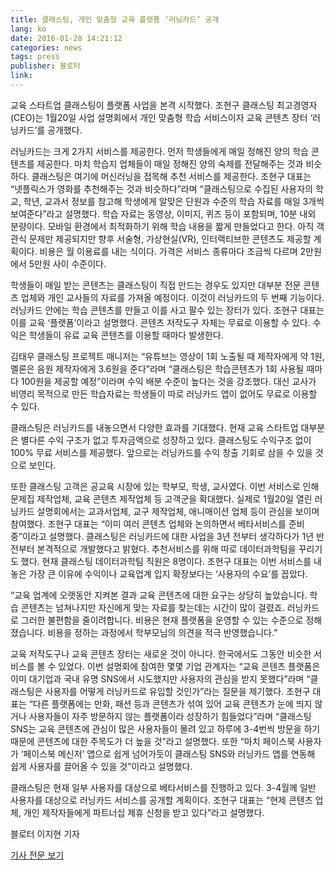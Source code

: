 ```yaml
---
title: 클래스팅, 개인 맞춤형 교육 플랫폼 ‘러닝카드’ 공개
lang: ko
date: 2016-01-28 14:21:12
categories: news
tags: press
publisher: 블로터
link:
---
```

교육 스타트업 클래스팅이 플랫폼 사업을 본격 시작했다. 조현구 클래스팅 최고경영자(CEO)는 1월20일 사업 설명회에서 개인 맞춤형 학습 서비스이자 교육 콘텐츠 장터 ‘러닝카드’를 공개했다.
<!-- more -->

러닝카드는 크게 2가지 서비스를 제공한다. 먼저 학생들에게 매일 정해진 양의 학습 콘텐츠를 제공한다. 마치 학습지 업체들이 매일 정해진 양의 숙제를 전달해주는 것과 비슷하다. 클래스팅은 여기에 머신러닝을 접목해 추천 서비스를 제공한다. 조현구 대표는 “넷플릭스가 영화를 추천해주는 것과 비슷하다”라며 “클래스팅으로 수집된 사용자의 학교, 학년, 교과서 정보를 참고해 학생에게 알맞은 단원과 수준의 학습 자료를 매일 3개씩 보여준다”라고 설명했다. 학습 자료는 동영상, 이미지, 퀴즈 등이 포함되며, 10분 내외 분량이다. 모바일 환경에서 최적화하기 위해 학습 내용을 짧게 만들었다고 한다. 아직 객관식 문제만 제공되지만 향후 서술형, 가상현실(VR), 인터랙티브한 콘텐츠도 제공할 계획이다. 비용은 월 이용료를 내는 식이다. 가격은 서비스 종류마다 조금씩 다르며 2만원에서 5만원 사이 수준이다.

학생들이 매일 받는 콘텐츠는 클래스팅이 직접 만드는 경우도 있지만 대부분 전문 콘텐츠 업체와 개인 교사들의 자료를 가져올 예정이다. 이것이 러닝카드의 두 번째 기능이다. 러닝카드 안에는 학습 콘텐츠를 만들고 이를 사고 팔수 있는 장터가 있다. 조현구 대표는 이를 교육 ‘플랫폼’이라고 설명했다. 콘텐츠 저작도구 자체는 무료로 이용할 수 있다. 수익은 학생들이 유료 교육 콘텐츠를 이용할 때마다 발생한다.

김태우 클래스팅 프로젝트 매니저는 “유튜브는 영상이 1회 노출될 때 제작자에게 약 1원, 멜론은 음원 제작자에게 3.6원을 준다”라며 “클래스팅은 학습콘텐츠가 1회 사용될 때마다 100원을 제공할 예정”이라며 수익 배분 수준이 높다는 것을 강조했다. 대신 교사가 비영리 목적으로 만든 학습자료는 학생들이 따로 러닝카드 앱이 없어도 무료로 이용할 수 있다.

클래스팅은 러닝카드를 내놓으면서 다양한 효과를 기대했다. 현재 교육 스타트업 대부분은 별다른 수익 구조가 없고 투자금액으로 성장하고 있다. 클래스팅도 수익구조 없이 100% 무료 서비스를 제공했다. 앞으로는 러닝카드를 수익 창출 기회로 삼을 수 있을 것으로 보인다.

또한 클래스팅 고객은 공교육 시장에 있는 학부모, 학생, 교사였다. 이번 서비스로 인해 문제집 제작업체, 교육 콘텐츠 제작업체 등 고객군을 확대했다. 실제로 1월20일 열린 러닝카드 설명회에서는 교과서업체, 교구 제작업체, 애니매이션 업체 등이 관심을 보이며 참여했다. 조현구 대표는 “이미 여러 콘텐츠 업체와 논의하면서 베타서비스를 준비 중”이라고 설명했다.
클래스팅은 러닝카드에 대한 사업을 3년 전부터 생각하다가 1년 반 전부터 본격적으로 개발했다고 밝혔다. 추천서비스를 위해 따로 데이터과학팀을 꾸리기도 했다. 현재 클래스팅 데이터과학팀 직원은 8명이다. 조현구 대표는 이번 서비스를 내놓은 가장 큰 이유에 수익이나 교육업계 입지 확장보다는 ‘사용자의 수요’를 꼽았다.

“교육 업계에 오랫동안 지켜본 결과 교육 콘텐츠에 대한 요구는 상당히 높았습니다. 학습 콘텐츠는 넘쳐나지만 자신에게 맞는 자료를 찾는데는 시간이 많이 걸렸죠. 러닝카드로 그러한 불편함을 줄이려합니다. 비용은 현재 플랫폼을 운영할 수 있는 수준으로 정해졌습니다. 비용을 정하는 과정에서 학부모님의 의견을 적극 반영했습니다.”

교육 저작도구나 교육 콘텐츠 장터는 새로운 것이 아니다. 한국에서도 그동안 비슷한 서비스를 볼 수 있었다. 이번 설명회에 참여한 몇몇 기업 관계자는 “교육 콘텐츠 플랫폼은 이미 대기업과 국내 유명 SNS에서 시도했지만 사용자의 관심을 받지 못했다”라며 “클래스팅은 사용자를 어떻게 러닝카드로 유입할 것인가”라는 질문을 제기했다. 조현구 대표는 “다른 플랫폼에는 만화, 패션 등과 콘텐츠가 섞여 있어 교육 콘텐츠가 눈에 띄지 않거나 사용자들이 자주 방문하지 않는 플랫폼이라 성장하기 힘들었다”라며 “클래스팅 SNS는 교육 콘텐츠에 관심이 많은 사용자들이 몰려 있고 하루에 3-4번씩 방문을 하기 때문에 콘텐츠에 대한 주목도가 더 높을 것”라고 설명했다. 또한 “마치 페이스북 사용자가 ‘페이스북 메신저’ 앱으로 쉽게 넘어가듯이 클래스팅 SNS와 러닝카드 앱를 연동해 쉽게 사용자를 끌어올 수 있을 것”이라고 설명했다.

클래스팅은 현재 일부 사용자를 대상으로 베타서비스를 진행하고 있다. 3-4월께 일반 사용자를 대상으로 러닝카드 서비스를 공개할 계획이다. 조현구 대표는 “현제 콘텐츠 업체, 개인 제작자들에게 파트너십 제휴 신청을 받고 있다”라고 설명했다.

블로터 이지현 기자

[기사 전문 보기](http://www.bloter.net/archives/248262)
